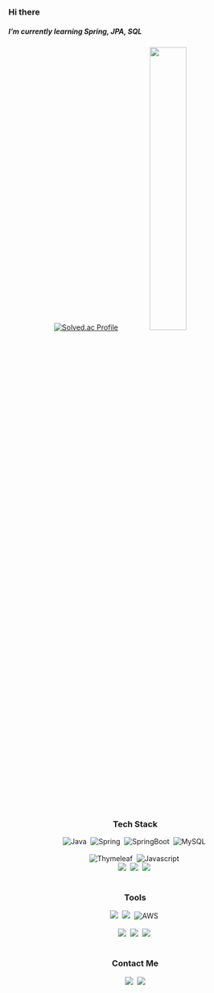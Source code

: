 ### Hi there
##### I’m currently learning Spring, JPA, SQL


<div align="center">

[![Solved.ac Profile](http://mazassumnida.wtf/api/generate_badge?boj=mini9075)](https://solved.ac/mini9075)
<a href="https://github.com/suhsein/github-readme-stats">
    <img src="https://github-readme-stats.vercel.app/api/top-langs/?username=suhsein&layout=donut&langs_count=6&show_icons=true&theme=vue&hide_border=true&count_private=true&hide=scss" width=38% />
</a>
</div>
<br>

<h3 align="center">Tech Stack</h3>

<div align="center">
  <img alt="Java" src="https://img.shields.io/badge/Java-007396?style=for-the-badge&logo=Java&logoColor=white">&nbsp
  <img alt="Spring" src="https://img.shields.io/badge/Spring-6DB33F?style=for-the-badge&logo=Spring&logoColor=white">&nbsp
  <img alt="SpringBoot" src="https://img.shields.io/badge/Spring Boot-6DB33F?style=for-the-badge&logo=Spring Boot&logoColor=white">&nbsp
  <img alt="MySQL" src="https://img.shields.io/badge/MySQL-4479A1?style=for-the-badge&logo=MySQL&logoColor=black">&nbsp
</div>

<br>

<div align="center">
  <img alt="Thymeleaf" src="https://img.shields.io/badge/thymeleaf-005F0F?style=for-the-badge&logo=thymeleaf&logoColor=white">&nbsp
  <img alt="Javascript"src="https://img.shields.io/badge/Javascript-F7DF1E.svg?style=for-the-badge&logo=Javascript&logoColor=20232a" />&nbsp <br>
  <img src="https://img.shields.io/badge/HTML5-E34F26?style=for-the-badge&logo=HTML5&logoColor=white"/>&nbsp
  <img src="https://img.shields.io/badge/CSS3-1572B6?style=for-the-badge&logo=CSS3&logoColor=white"/>&nbsp
  <img src="https://img.shields.io/badge/bootstrap-7952B3.svg?style=for-the-badge&logo=bootstrap&logoColor=white" />&nbsp
</div>

<br>

<h3 align="center">Tools</h3>
<div align="center">
  <img src="https://img.shields.io/badge/github-181717.svg?style=for-the-badge&logo=github&logoColor=white" />&nbsp
  <img src="https://img.shields.io/badge/Notion-F3F3F3.svg?style=for-the-badge&logo=notion&logoColor=black" />&nbsp
  <img alt="AWS" src="https://img.shields.io/badge/Amazon AWS-f7f7f7?style=for-the-badge&logo=Amazon AWS&logoColor=f89400">&nbsp
</div>

<br>

<div align="center">
  <img src="https://img.shields.io/badge/IntelliJ IDEA-000000.svg?style=for-the-badge&logo=intellijidea&logoColor=white" />&nbsp
  <img src="https://img.shields.io/badge/VSCode-2C2C32.svg?style=for-the-badge&logo=visual-studio-code&logoColor=22ABF3" />&nbsp
  <img src="https://img.shields.io/badge/Visual Studio-f7f7f7.svg?style=for-the-badge&logo=visualstudio&logoColor=5C2D91" />&nbsp
</div>

<br>

<h3 align="center">Contact Me</h3>
<div align="center">
  <a href="https://velog.io/@suhsein"><img src="https://img.shields.io/badge/Velog-1EBC8F?style=for-the-badge&logo=velog&logoColor=white"/></a>&nbsp
  <a href="mailto:mini9075@naver.com"><img src="https://img.shields.io/badge/mini9075@naver.com-03C75A?style=for-the-badge&logo=maildotru&logoColor=white"/></a>
</div>
